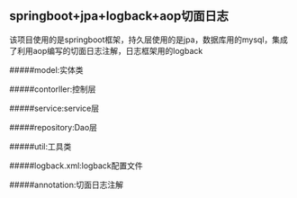 
## springboot+jpa+logback+aop切面日志

该项目使用的是springboot框架，持久层使用的是jpa，数据库用的mysql，集成了利用aop编写的切面日志注解，日志框架用的logback

#####model:实体类

#####contorller:控制层

#####service:service层

#####repository:Dao层

#####util:工具类

#####logback.xml:logback配置文件

#####annotation:切面日志注解